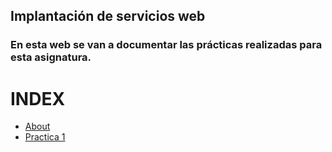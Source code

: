 ## Implantación de servicios web

### En esta web se van a documentar las prácticas realizadas para esta asignatura.

# INDEX
- [About](about.md)  
- [Practica 1](/practica1/p1.md)  
